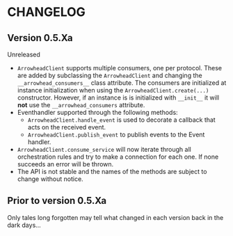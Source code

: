 # CHANGELOG

## Version 0.5.Xa

Unreleased

- `ArrowheadClient` supports multiple consumers, one per protocol.
  These are added by subclassing the `ArrowheadClient` and changing the `__arrowhead_consumers__` class attribute.
  The consumers are initialized at instance initialization when using the `ArrowheadClient.create(...)` constructor.
  However, if an instance is is initialized with `__init__` it will **not** use the `__arrowhead_consumers` attribute.
- Eventhandler supported through the following methods:
  - `ArrowheadClient.handle_event` is used to decorate a callback that acts on the received event.
  - `ArrowheadClient.publish_event` to publish events to the Event handler.
- `ArrowheadClient.consume_service` will now iterate through all orchestration rules and try to make a connection for each one. If none succeeds an error will be thrown.  
- The API is not stable and the names of the methods are subject to change without notice.

Prior to version 0.5.Xa
-----------------------

Only tales long forgotten may tell what changed in each version back in the dark days...